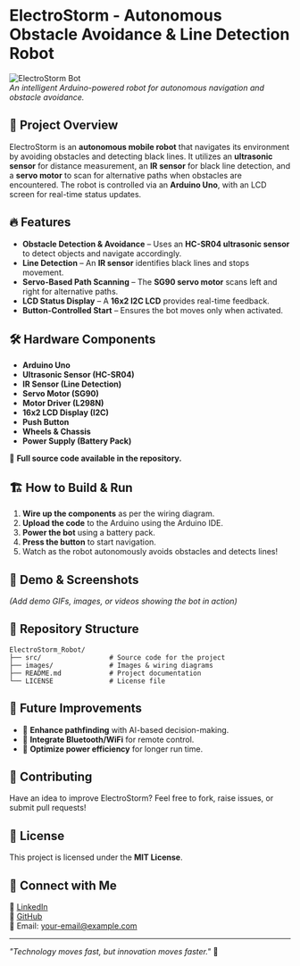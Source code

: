 # ElectroStorm - Autonomous Obstacle Avoidance & Line Detection Robot

![ElectroStorm Bot](https://your-image-link.com)  
*An intelligent Arduino-powered robot for autonomous navigation and obstacle avoidance.*

## 🚀 Project Overview
ElectroStorm is an **autonomous mobile robot** that navigates its environment by avoiding obstacles and detecting black lines. It utilizes an **ultrasonic sensor** for distance measurement, an **IR sensor** for black line detection, and a **servo motor** to scan for alternative paths when obstacles are encountered. The robot is controlled via an **Arduino Uno**, with an LCD screen for real-time status updates.

## 🔥 Features
- **Obstacle Detection & Avoidance** – Uses an **HC-SR04 ultrasonic sensor** to detect objects and navigate accordingly.
- **Line Detection** – An **IR sensor** identifies black lines and stops movement.
- **Servo-Based Path Scanning** – The **SG90 servo motor** scans left and right for alternative paths.
- **LCD Status Display** – A **16x2 I2C LCD** provides real-time feedback.
- **Button-Controlled Start** – Ensures the bot moves only when activated.

## 🛠 Hardware Components
- **Arduino Uno**
- **Ultrasonic Sensor (HC-SR04)**
- **IR Sensor (Line Detection)**
- **Servo Motor (SG90)**
- **Motor Driver (L298N)**
- **16x2 LCD Display (I2C)**
- **Push Button**
- **Wheels & Chassis**
- **Power Supply (Battery Pack)**


📌 **Full source code available in the repository.**

## 🏗️ How to Build & Run
1. **Wire up the components** as per the wiring diagram.
2. **Upload the code** to the Arduino using the Arduino IDE.
3. **Power the bot** using a battery pack.
4. **Press the button** to start navigation.
5. Watch as the robot autonomously avoids obstacles and detects lines!

## 📸 Demo & Screenshots
*(Add demo GIFs, images, or videos showing the bot in action)*

## 📂 Repository Structure
```
ElectroStorm_Robot/
├── src/                 # Source code for the project
├── images/              # Images & wiring diagrams
├── README.md            # Project documentation
└── LICENSE              # License file
```

## 📌 Future Improvements
- 🔄 **Enhance pathfinding** with AI-based decision-making.
- 📡 **Integrate Bluetooth/WiFi** for remote control.
- 🔋 **Optimize power efficiency** for longer run time.

## 📢 Contributing
Have an idea to improve ElectroStorm? Feel free to fork, raise issues, or submit pull requests!

## 📜 License
This project is licensed under the **MIT License**.

## 📲 Connect with Me
💼 [LinkedIn](https://www.linkedin.com/in/your-profile/)  
📂 [GitHub](https://github.com/your-github/)  
📧 Email: your-email@example.com

---
*"Technology moves fast, but innovation moves faster."* 🚀
